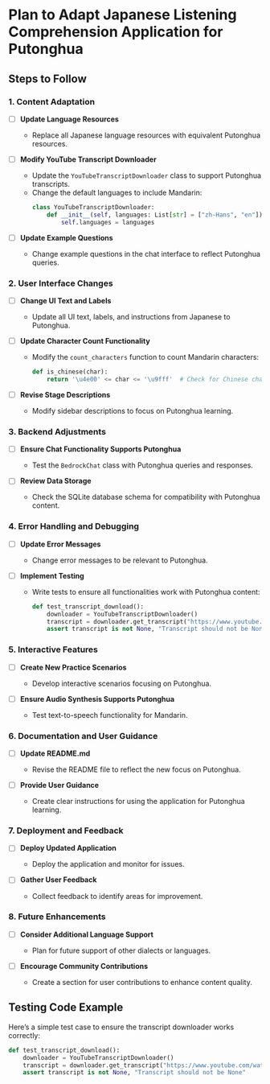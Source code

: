 # Plan to Adapt Japanese Listening Comprehension Application for Putonghua

## Steps to Follow

### 1. Content Adaptation
- [ ] **Update Language Resources**
  - Replace all Japanese language resources with equivalent Putonghua resources.
  
- [ ] **Modify YouTube Transcript Downloader**
  - Update the `YouTubeTranscriptDownloader` class to support Putonghua transcripts.
  - Change the default languages to include Mandarin:
    ```python
    class YouTubeTranscriptDownloader:
        def __init__(self, languages: List[str] = ["zh-Hans", "en"]):
            self.languages = languages
    ```

- [ ] **Update Example Questions**
  - Change example questions in the chat interface to reflect Putonghua queries.

### 2. User Interface Changes
- [ ] **Change UI Text and Labels**
  - Update all UI text, labels, and instructions from Japanese to Putonghua.

- [ ] **Update Character Count Functionality**
  - Modify the `count_characters` function to count Mandarin characters:
    ```python
    def is_chinese(char):
        return '\u4e00' <= char <= '\u9fff'  # Check for Chinese characters
    ```

- [ ] **Revise Stage Descriptions**
  - Modify sidebar descriptions to focus on Putonghua learning.

### 3. Backend Adjustments
- [ ] **Ensure Chat Functionality Supports Putonghua**
  - Test the `BedrockChat` class with Putonghua queries and responses.

- [ ] **Review Data Storage**
  - Check the SQLite database schema for compatibility with Putonghua content.

### 4. Error Handling and Debugging
- [ ] **Update Error Messages**
  - Change error messages to be relevant to Putonghua.

- [ ] **Implement Testing**
  - Write tests to ensure all functionalities work with Putonghua content:
    ```python
    def test_transcript_download():
        downloader = YouTubeTranscriptDownloader()
        transcript = downloader.get_transcript("https://www.youtube.com/watch?v=example")
        assert transcript is not None, "Transcript should not be None"
    ```

### 5. Interactive Features
- [ ] **Create New Practice Scenarios**
  - Develop interactive scenarios focusing on Putonghua.

- [ ] **Ensure Audio Synthesis Supports Putonghua**
  - Test text-to-speech functionality for Mandarin.

### 6. Documentation and User Guidance
- [ ] **Update README.md**
  - Revise the README file to reflect the new focus on Putonghua.

- [ ] **Provide User Guidance**
  - Create clear instructions for using the application for Putonghua learning.

### 7. Deployment and Feedback
- [ ] **Deploy Updated Application**
  - Deploy the application and monitor for issues.

- [ ] **Gather User Feedback**
  - Collect feedback to identify areas for improvement.

### 8. Future Enhancements
- [ ] **Consider Additional Language Support**
  - Plan for future support of other dialects or languages.

- [ ] **Encourage Community Contributions**
  - Create a section for user contributions to enhance content quality.

## Testing Code Example
Here’s a simple test case to ensure the transcript downloader works correctly:
```python
def test_transcript_download():
    downloader = YouTubeTranscriptDownloader()
    transcript = downloader.get_transcript("https://www.youtube.com/watch?v=example")
    assert transcript is not None, "Transcript should not be None"
```